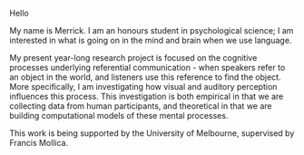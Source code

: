 Hello

My name is Merrick. I am an honours student in psychological science; I am interested in what is going on in the mind and brain when we use language. 

  My present year-long research project is focused on the cognitive processes underlying referential communication - when speakers refer to an object in the world, and listeners use this reference to find the object. More specifically, I am investigating how visual and auditory perception influences this process. This investigation is both empirical in that we are collecting data from human participants, and theoretical in that we are building computational models of these mental processes. 

  This work is being supported by the University of Melbourne, supervised by Francis Mollica. 

<!---
merrickgiles/merrickgiles is a ✨ special ✨ repository because its `README.md` (this file) appears on your GitHub profile.
You can click the Preview link to take a look at your changes.
--->
